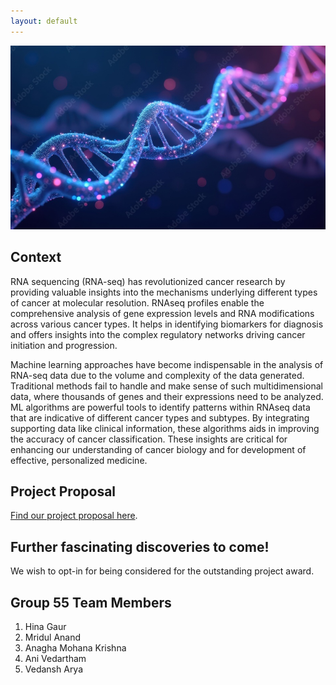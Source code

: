 ```yaml
---
layout: default
---
```


![DNA](./thumbnail.png)

## Context

RNA sequencing (RNA-seq) has revolutionized cancer research by providing valuable insights into the mechanisms underlying different types of cancer at molecular resolution. RNAseq profiles enable the comprehensive analysis of gene expression levels and RNA modifications across various cancer types. It helps in identifying biomarkers for diagnosis and offers insights into the complex regulatory networks driving cancer initiation and progression.

Machine learning approaches have become indispensable in the analysis of RNA-seq data due to the volume and complexity of the data generated. Traditional methods fail to handle and make sense of such multidimensional data, where thousands of genes and their expressions need to be analyzed. ML algorithms are powerful tools to identify patterns within RNAseq data that are indicative of different cancer types and subtypes. By integrating supporting data like clinical information, these algorithms aids in improving the accuracy of cancer classification. These insights are critical for enhancing our understanding of cancer biology and for development of effective, personalized medicine. 

## Project Proposal
[Find our project proposal here](./proposal.html).

## Further fascinating discoveries to come!

We wish to opt-in for being considered for the outstanding project award.

## Group 55 Team Members

1. Hina Gaur
2. Mridul Anand
3. Anagha Mohana Krishna
4. Ani Vedartham
5. Vedansh Arya